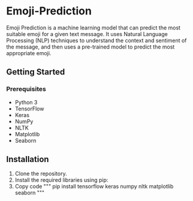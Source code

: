 # Emoji-Prediction

Emoji Prediction is a machine learning model that can predict the most suitable emoji for a given text message. It uses Natural Language Processing (NLP) techniques to understand the context and sentiment of the message, and then uses a pre-trained model to predict the most appropriate emoji.

## Getting Started

### Prerequisites
- Python 3
- TensorFlow
- Keras
- NumPy
- NLTK
- Matplotlib
- Seaborn

## Installation
1. Clone the repository.
2. Install the required libraries using pip:
3. Copy code
"""
pip install tensorflow keras numpy nltk matplotlib seaborn
"""